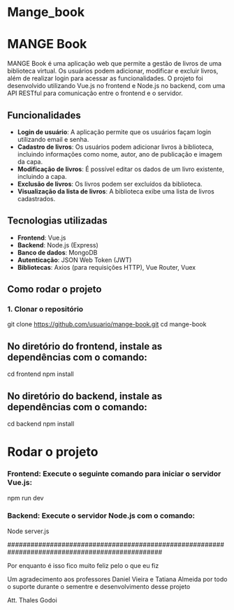 # Mange_book

# MANGE Book

MANGE Book é uma aplicação web que permite a gestão de livros de uma biblioteca virtual. Os usuários podem adicionar, modificar e excluir livros, além de realizar login para acessar as funcionalidades. O projeto foi desenvolvido utilizando Vue.js no frontend e Node.js no backend, com uma API RESTful para comunicação entre o frontend e o servidor.

## Funcionalidades

- **Login de usuário**: A aplicação permite que os usuários façam login utilizando email e senha.
- **Cadastro de livros**: Os usuários podem adicionar livros à biblioteca, incluindo informações como nome, autor, ano de publicação e imagem da capa.
- **Modificação de livros**: É possível editar os dados de um livro existente, incluindo a capa.
- **Exclusão de livros**: Os livros podem ser excluídos da biblioteca.
- **Visualização da lista de livros**: A biblioteca exibe uma lista de livros cadastrados.

## Tecnologias utilizadas

- **Frontend**: Vue.js
- **Backend**: Node.js (Express)
- **Banco de dados**: MongoDB
- **Autenticação**: JSON Web Token (JWT)
- **Bibliotecas**: Axios (para requisições HTTP), Vue Router, Vuex

## Como rodar o projeto

### 1. Clonar o repositório

git clone https://github.com/usuario/mange-book.git
cd mange-book

## No diretório do frontend, instale as dependências com o comando:

cd frontend
npm install

## No diretório do backend, instale as dependências com o comando:

cd backend
npm install

# Rodar o projeto #
### Frontend: Execute o seguinte comando para iniciar o servidor Vue.js:
npm run dev

### Backend: Execute o servidor Node.js com o comando:
Node server.js


################################################################################################

Por enquanto é isso
fico muito feliz pelo o que eu fiz

Um agradecimento aos professores Daniel Vieira e Tatiana Almeida por todo o suporte durante o sementre e desenvolvimento desse projeto

Att.
Thales Godoi
